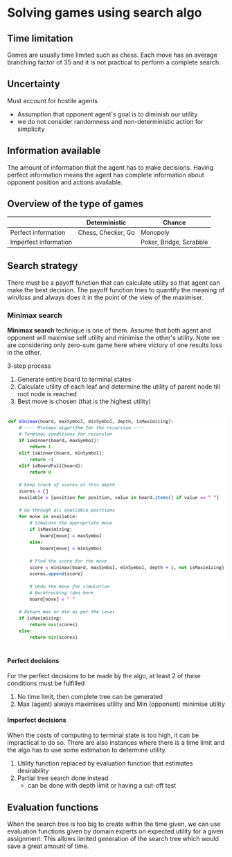 # Solving games using search algo

## Time limitation

Games are usually time limited such as chess. Each move has an average branching factor of 35 and it is not practical to perform a complete search.

## Uncertainty

Must account for hostile agents

- Assumption that opponent agent's goal is to diminish our utility
- we do not consider randomness and non-deterministic action for simplicity

## Information available

The amount of information that the agent has to make decisions. Having perfect information means the agent has complete information about opponent position and actions available.

## Overview of the type of games

|   | Deterministic | Chance |
| --- | --- | --- |
| Perfect information | Chess, Checker, Go | Monopoly |
| Imperfect information |   | Poker, Bridge, Scrabble |

## Search strategy

There must be a payoff function that can calculate utility so that agent can make the best decision. The payoff function tries to quantify the meaning of win/loss and always does it in the point of the view of the maximiser.  

### Minimax search

**Minimax search** technique is one of them. Assume that both agent and opponent will maximise self utility and minimise the other's utility. Note we are considering only zero-sum game here where victory of one results loss in the other.

3-step process

1. Generate entire board to terminal states
2. Calculate utility of each leaf and determine the utility of parent node till root node is reached
3. Best move is chosen (that is the highest utility)

&nbsp;
![minimax algo](minimax.png)
&nbsp;

#### Perfect decisions

For the perfect decisions to be made by the algo, at least 2 of these conditions must be fulfilled

1. No time limit, then complete tree can be generated
2. Max (agent) always maximises utility and Min (opponent) minimise utility

#### Imperfect decisions

When the costs of computing to terminal state is too high, it can be impractical to do so. There are also instances where there is a time limit and the algo has to use some estimation to determine utility.

1. Utility function replaced by evaluation function that estimates desirability
2. Partial tree search done instead
    - can be done with depth limit or having a cut-off test

## Evaluation functions

When the search tree is too big to create within the time given, we can use evaluation functions given by domain experts on expected utility for a given assignment. This allows limited generation of the search tree which would save a great amount of time.
